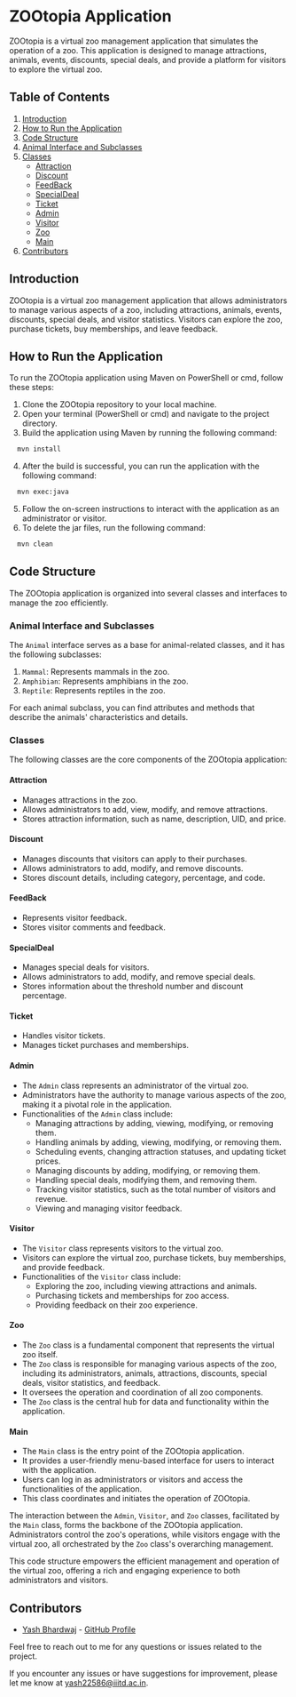 # ZOOtopia Application

ZOOtopia is a virtual zoo management application that simulates the operation of a zoo. This application is designed to manage attractions, animals, events, discounts, special deals, and provide a platform for visitors to explore the virtual zoo.

## Table of Contents
1. [Introduction](#introduction)
2. [How to Run the Application](#how-to-run-the-application)
3. [Code Structure](#code-structure)
4. [Animal Interface and Subclasses](#animal-interface-and-subclasses)
5. [Classes](#classes)
   - [Attraction](#attraction)
   - [Discount](#discount)
   - [FeedBack](#feedback)
   - [SpecialDeal](#specialdeal)
   - [Ticket](#ticket)
   - [Admin](#admin)
   - [Visitor](#visitor)
   - [Zoo](#zoo)
   - [Main](#main)
6. [Contributors](#contributors)

## Introduction

ZOOtopia is a virtual zoo management application that allows administrators to manage various aspects of a zoo, including attractions, animals, events, discounts, special deals, and visitor statistics. Visitors can explore the zoo, purchase tickets, buy memberships, and leave feedback.

## How to Run the Application

To run the ZOOtopia application using Maven on PowerShell or cmd, follow these steps:

1. Clone the ZOOtopia repository to your local machine.
2. Open your terminal (PowerShell or cmd) and navigate to the project directory.
3. Build the application using Maven by running the following command:
```bash
  mvn install
```

4. After the build is successful, you can run the application with the following command:
```bash
  mvn exec:java
```

5. Follow the on-screen instructions to interact with the application as an administrator or visitor.
6. To delete the jar files, run the following command:
```bash
  mvn clean
```

## Code Structure

The ZOOtopia application is organized into several classes and interfaces to manage the zoo efficiently.

### Animal Interface and Subclasses

The `Animal` interface serves as a base for animal-related classes, and it has the following subclasses:

1. `Mammal`: Represents mammals in the zoo.
2. `Amphibian`: Represents amphibians in the zoo.
3. `Reptile`: Represents reptiles in the zoo.

For each animal subclass, you can find attributes and methods that describe the animals' characteristics and details.

### Classes

The following classes are the core components of the ZOOtopia application:

#### Attraction

- Manages attractions in the zoo.
- Allows administrators to add, view, modify, and remove attractions.
- Stores attraction information, such as name, description, UID, and price.

#### Discount

- Manages discounts that visitors can apply to their purchases.
- Allows administrators to add, modify, and remove discounts.
- Stores discount details, including category, percentage, and code.

#### FeedBack

- Represents visitor feedback.
- Stores visitor comments and feedback.

#### SpecialDeal

- Manages special deals for visitors.
- Allows administrators to add, modify, and remove special deals.
- Stores information about the threshold number and discount percentage.

#### Ticket

- Handles visitor tickets.
- Manages ticket purchases and memberships.

#### Admin

- The `Admin` class represents an administrator of the virtual zoo.
- Administrators have the authority to manage various aspects of the zoo, making it a pivotal role in the application.
- Functionalities of the `Admin` class include:
   - Managing attractions by adding, viewing, modifying, or removing them.
   - Handling animals by adding, viewing, modifying, or removing them.
   - Scheduling events, changing attraction statuses, and updating ticket prices.
   - Managing discounts by adding, modifying, or removing them.
   - Handling special deals, modifying them, and removing them.
   - Tracking visitor statistics, such as the total number of visitors and revenue.
   - Viewing and managing visitor feedback.

#### Visitor

- The `Visitor` class represents visitors to the virtual zoo.
- Visitors can explore the virtual zoo, purchase tickets, buy memberships, and provide feedback.
- Functionalities of the `Visitor` class include:
   - Exploring the zoo, including viewing attractions and animals.
   - Purchasing tickets and memberships for zoo access.
   - Providing feedback on their zoo experience.

#### Zoo

- The `Zoo` class is a fundamental component that represents the virtual zoo itself.
- The `Zoo` class is responsible for managing various aspects of the zoo, including its administrators, animals, attractions, discounts, special deals, visitor statistics, and feedback.
- It oversees the operation and coordination of all zoo components.
- The `Zoo` class is the central hub for data and functionality within the application.

#### Main

- The `Main` class is the entry point of the ZOOtopia application.
- It provides a user-friendly menu-based interface for users to interact with the application.
- Users can log in as administrators or visitors and access the functionalities of the application.
- This class coordinates and initiates the operation of ZOOtopia.

The interaction between the `Admin`, `Visitor`, and `Zoo` classes, facilitated by the `Main` class, forms the backbone of the ZOOtopia application. Administrators control the zoo's operations, while visitors engage with the virtual zoo, all orchestrated by the `Zoo` class's overarching management.

This code structure empowers the efficient management and operation of the virtual zoo, offering a rich and engaging experience to both administrators and visitors.

## Contributors
- [Yash Bhardwaj](https://linktr.ee/yash_04) - [GitHub Profile](https://github.com/regular-life)

Feel free to reach out to me for any questions or issues related to the project.

If you encounter any issues or have suggestions for improvement, please let me know at yash22586@iiitd.ac.in.
